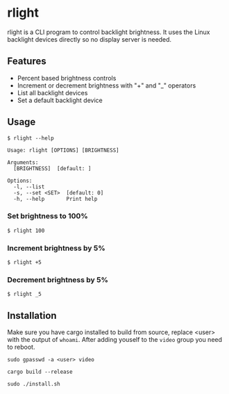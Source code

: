 # rlight

rlight is a CLI program to control backlight brightness. It uses the Linux backlight devices directly so no display server is needed.

## Features
- Percent based brightness controls
- Increment or decrement brightness with "+" and "_" operators
- List all backlight devices
- Set a default backlight device

## Usage
```
$ rlight --help
```

```
Usage: rlight [OPTIONS] [BRIGHTNESS]

Arguments:
  [BRIGHTNESS]  [default: ]

Options:
  -l, --list       
  -s, --set <SET>  [default: 0]
  -h, --help       Print help
```

### Set brightness to 100%
```
$ rlight 100
```

### Increment brightness by 5%
```
$ rlight +5
```

### Decrement brightness by 5%
```
$ rlight _5
```

## Installation
Make sure you have cargo installed to build from source, replace \<user> with the output of `whoami`. After adding youself to the `video` group you need to reboot.

```
sudo gpasswd -a <user> video
```

```
cargo build --release
```

```
sudo ./install.sh
```